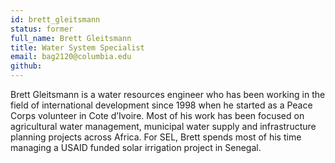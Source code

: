 ```yaml
---
id: brett_gleitsmann
status: former
full_name: Brett Gleitsmann
title: Water System Specialist
email: bag2120@columbia.edu
github: 
---
```

Brett Gleitsmann is a water resources engineer who has been working in the field of international development since 1998 when he started as a Peace Corps volunteer in Cote d’Ivoire. Most of his work has been focused on agricultural water management, municipal water supply and infrastructure planning projects across Africa. For SEL, Brett spends most of his time managing a USAID funded solar irrigation project in Senegal.
